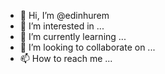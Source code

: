 - 👋 Hi, I’m @edinhurem
- 👀 I’m interested in ...
- 🌱 I’m currently learning ...
- 💞️ I’m looking to collaborate on ...
- 📫 How to reach me ...

<!---
edinhurem/edinhurem is a ✨ special ✨ repository because its `README.md` (this file) appears on your GitHub profile.
You can click the Preview link to take a look at your changes.
--->
